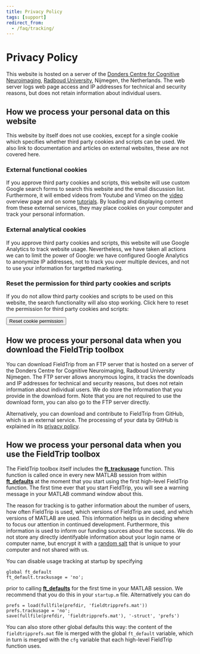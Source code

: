 ```yaml
---
title: Privacy Policy
tags: [support]
redirect_from:
  - /faq/tracking/
---
```


# Privacy Policy

This website is hosted on a server of the [Donders Centre for Cognitive Neuroimaging](https://www.ru.nl/donders/), [Radboud University](https://www.ru.nl/english/), Nijmegen, the Netherlands. The web server logs web page access and IP addresses for technical and security reasons, but does not retain information about individual users.

## How we process your personal data on this website

This website by itself does not use cookies, except for a single cookie which specifies whether third party cookies and scripts can be used. We also link to documentation and articles on external websites, these are not covered here.

### External functional cookies

If you approve third party cookies and scripts, this website will use custom Google search forms to search this website and the email discussion list. Furthermore, it will embed videos from Youtube and Vimeo on the [video](/video) overview page and on some [tutorials](/tutorial). By loading and displaying content from these external services, they may place cookies on your computer and track your personal information.

### External analytical cookies

If you approve third party cookies and scripts, this website will use Google Analytics to track website usage. Nevertheless, we have taken all actions we can to limit the power of Google: we have configured Google Analytics to anonymize IP addresses, not to track you over multiple devices, and not to use your information for targetted marketing.

### Reset the permission for third party cookies and scripts

If you do not allow third party cookies and scripts to be used on this website, the search functionality will also stop working. Click here to reset the permission for third party cookies and scripts:

<p><button name="button" onclick="eraseCookie('allow-external-cookies');location.reload()" class="btn btn-primary btn-sm">Reset cookie permission</button></p>

## How we process your personal data when you download the FieldTrip toolbox

You can download FieldTrip from an FTP server that is hosted on a server of the Donders Centre for Cognitive Neuroimaging, Radboud University Nijmegen. The FTP server allows anonymous logins, it tracks the downloads and IP addresses for technical and security reasons, but does not retain information about individual users. We do store the information that you provide in the download form. Note that you are not required to use the download form, you can also go to the FTP server directly.

Alternatively, you can download and contribute to FieldTrip from GitHub, which is an external service. The processing of your data by GitHub is explained in its [privacy policy](https://github.com/site/privacy).

## How we process your personal data when you use the FieldTrip toolbox

The FieldTrip toolbox itself includes the **[ft_trackusage](https://github.com/fieldtrip/fieldtrip/blob/release/utilities/ft_trackusage.m)** function. This function is called once in every new MATLAB session from within **[ft_defaults](https://github.com/fieldtrip/fieldtrip/blob/release/ft_defaults.m)** at the moment that you start using the first high-level FieldTrip function. The first time ever that you start FieldTrip, you will see a warning message in your MATLAB command window about this.

The reason for tracking is to gather information about the number of users, how often FieldTrip is used, which versions of FieldTrip are used, and which versions of MATLAB are used. This information helps us in deciding where to focus our attention in continued development. Furthermore, this information is used to inform our funding sources about the success. We do not store any directly identifyable information about your login name or computer name, but encrypt it with a [random salt](https://en.wikipedia.org/wiki/Salt_(cryptography)) that is unique to your computer and not shared with us.

You can disable usage tracking at startup by specifying

    global ft_default
    ft_default.trackusage = 'no';

prior to calling **[ft_defaults](https://github.com/fieldtrip/fieldtrip/blob/release/ft_defaults.m)** for the first time in your MATLAB session. We recommend that you do this in your `startup.m` file. Alternatively you can do

    prefs = load(fullfile(prefdir, 'fieldtripprefs.mat'))
    prefs.trackusage = 'no';
    save(fullfile(prefdir, 'fieldtripprefs.mat'), '-struct', 'prefs')

You can also store other global defaults this way: the content of the `fieldtripprefs.mat` file is merged with the global `ft_default` variable, which in turn is merged with the `cfg` variable that each high-level FieldTrip function uses.
